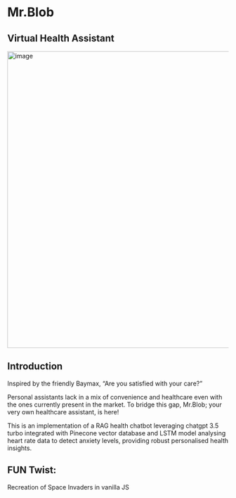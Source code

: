 # Mr.Blob

## Virtual Health Assistant

<img width="675" alt="image" src="https://github.com/user-attachments/assets/6c498b41-31ef-4bf4-9cc8-2bae338f4417" />

## Introduction
Inspired by the friendly Baymax, “Are you satisfied with your care?”

Personal assistants lack in a mix of convenience and healthcare even with the ones currently present in the market. To bridge this gap, Mr.Blob; your very own healthcare assistant, is here!

This is an implementation of a RAG health chatbot leveraging chatgpt 3.5 turbo integrated with Pinecone vector database and LSTM model analysing heart rate data to detect anxiety levels, providing robust personalised health insights.

## FUN Twist:
Recreation of Space Invaders in vanilla JS
